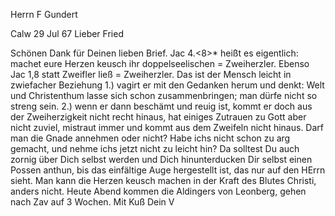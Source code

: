 Herrn F Gundert

 Calw 29 Jul 67
Lieber Fried

Schönen Dank für Deinen lieben Brief. Jac 4.<8>* heißt es eigentlich: machet eure Herzen keusch ihr doppelseelischen = Zweiherzler. Ebenso Jac 1,8 statt Zweifler ließ = Zweiherzler. Das ist der Mensch leicht in zwiefacher Beziehung 1.) vagirt er mit den Gedanken herum und denkt: Welt und Christenthum lasse sich schon zusammenbringen; man dürfe nicht so streng sein. 2.) wenn er dann beschämt und reuig ist, kommt er doch aus der Zweiherzigkeit nicht recht hinaus, hat einiges Zutrauen zu Gott aber nicht zuviel, mistraut immer und kommt aus dem Zweifeln nicht hinaus. Darf man die Gnade annehmen oder nicht? Habe ichs nicht schon zu arg gemacht, und nehme ichs jetzt nicht zu leicht hin? Da solltest Du auch zornig über Dich selbst werden und Dich hinunterducken Dir selbst einen Possen anthun, bis das einfältige Auge hergestellt ist, das nur auf den HErrn sieht. Man kann die Herzen keusch machen in der Kraft des Blutes Christi, anders nicht. 
Heute Abend kommen die Aldingers von Leonberg, gehen nach Zav auf 3 Wochen.  Mit Kuß Dein V
